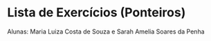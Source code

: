 # Lista de Exercícios (Ponteiros)
Alunas: Maria Luiza Costa de Souza e
        Sarah Amelia Soares da Penha
